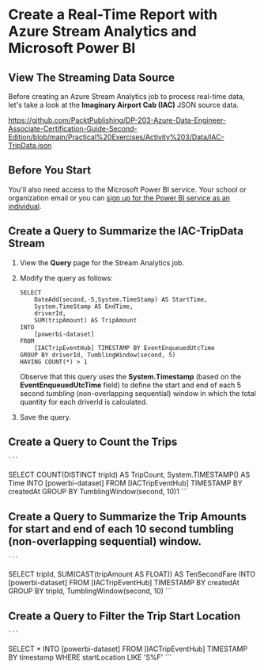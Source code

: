 # Create a Real-Time Report with Azure Stream Analytics and Microsoft Power BI

## View The Streaming Data Source
Before creating an Azure Stream Analytics job to process real-time data, let's take a look at the **Imaginary Airport Cab (IAC)** JSON source data.

https://github.com/PacktPublishing/DP-203-Azure-Data-Engineer-Associate-Certification-Guide-Second-Edition/blob/main/Practical%20Exercises/Activity%203/Data/IAC-TripData.json


## Before You Start

You'll also need access to the Microsoft Power BI service. Your school or organization email or you can [sign up for the Power BI service as an individual](https://learn.microsoft.com/power-bi/fundamentals/service-self-service-signup-for-power-bi).


## Create a Query to Summarize the IAC-TripData Stream

1. View the **Query** page for the Stream Analytics job.

2. Modify the query as follows:

    ```
    SELECT
        DateAdd(second,-5,System.TimeStamp) AS StartTime,
        System.TimeStamp AS EndTime,
        driverId,
        SUM(tripAmount) AS TripAmount
    INTO
        [powerbi-dataset]
    FROM
        [IACTripEventHub] TIMESTAMP BY EventEnqueuedUtcTime
    GROUP BY driverId, TumblingWindow(second, 5)
    HAVING COUNT(*) > 1
    ```

    Observe that this query uses the **System.Timestamp** (based on the **EventEnqueuedUtcTime** field) to define the start and end of each 5 second *tumbling* (non-overlapping sequential) window in which the total quantity for each driverId is calculated.

3. Save the query.

## Create a Query to Count the Trips

    ```
 SELECT
    COUNT(DISTINCT tripId) AS TripCount,
    System.TIMESTAMP() AS Time
INTO [powerbi-dataset]
FROM [IACTripEventHub] TIMESTAMP BY createdAt
GROUP BY 
     TumblingWindow(second, 10)1
    ```


## Create a Query to Summarize the Trip Amounts for start and end of each 10 second tumbling (non-overlapping sequential) window.

    ```
SELECT tripId, SUM(CAST(tripAmount AS FLOAT)) AS TenSecondFare
INTO [powerbi-dataset]
FROM [IACTripEventHub] TIMESTAMP BY createdAt
GROUP BY
    tripId, TumblingWindow(second, 10)
    ```

## Create a Query to Filter the Trip Start Location

    ```
SELECT *
INTO [powerbi-dataset]
FROM [IACTripEventHub] TIMESTAMP BY timestamp
WHERE startLocation LIKE 'S%F'
    ```



